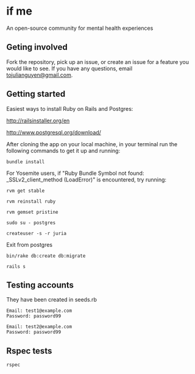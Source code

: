 if me
=====

An open-source community for mental health experiences


Geting involved
---------------

Fork the repository, pick up an issue, or create an issue for a feature you would like to see. If you have any questions, email tojulianguyen@gmail.com.


Getting started
---------------

Easiest ways to install Ruby on Rails and Postgres:

http://railsinstaller.org/en

http://www.postgresql.org/download/

After cloning the app on your local machine, in your terminal run the following commands to get it up and running:

```
bundle install
```

For Yosemite users, if "Ruby Bundle Symbol not found: _SSLv2_client_method (LoadError)" is encountered, try running:

```
rvm get stable
```

```
rvm reinstall ruby
```

```
rvm gemset pristine
```

```
sudo su - postgres
```

```
createuser -s -r juria
````

Exit from postgres

```
bin/rake db:create db:migrate
```

```
rails s
```

Testing accounts
-----------------

They have been created in seeds.rb

```
Email: test1@example.com
Password: password99
```

```
Email: test2@example.com
Password: password99
```

Rspec tests
------------

```
rspec
```



